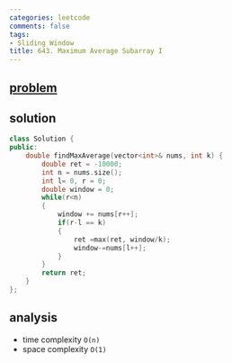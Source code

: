 ```yaml
---
categories: leetcode
comments: false
tags:
- Sliding Window
title: 643. Maximum Average Subarray I
---
```


## [problem](https://leetcode.com/problems/maximum-average-subarray-i/)
## solution
```c++
class Solution {
public:
    double findMaxAverage(vector<int>& nums, int k) {
        double ret = -10000;
        int n = nums.size();
        int l= 0, r = 0;
        double window = 0;
        while(r<n)
        {
            window += nums[r++];
            if(r-l == k)
            {
                ret =max(ret, window/k);
                window-=nums[l++];
            }
        }
        return ret;
    }
};
```

## analysis
- time complexity `O(n)`
- space complexity `O(1)`